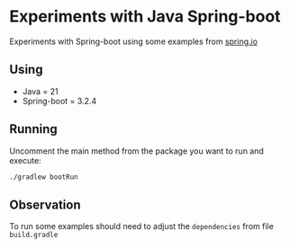 # Experiments with Java Spring-boot

Experiments with Spring-boot using some examples from [spring.io](https://spring.io/guides)

## Using

- Java = 21
- Spring-boot = 3.2.4

## Running

Uncomment the main method from the package you want to run and execute:
```bash
./gradlew bootRun
```

## Observation

To run some examples should need to adjust the `dependencies` from file `build.gradle`

